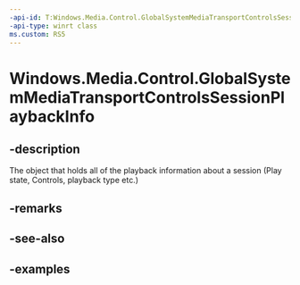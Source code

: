 ```yaml
---
-api-id: T:Windows.Media.Control.GlobalSystemMediaTransportControlsSessionPlaybackInfo
-api-type: winrt class
ms.custom: RS5
---
```


<!-- Class syntax.
public class GlobalSystemMediaTransportControlsSessionPlaybackInfo 
-->

# Windows.Media.Control.GlobalSystemMediaTransportControlsSessionPlaybackInfo

## -description
The object that holds all of the playback information about a session (Play state, Controls, playback type etc.)

## -remarks

## -see-also

## -examples

